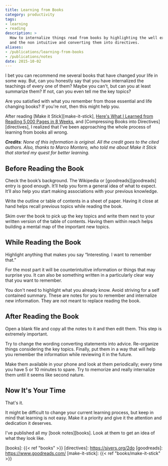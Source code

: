 ```yaml
---
title: Learning from Books
category: productivity
tags:
- learning
- reading
description: >
  How to internalize things read from books by highlighting the well explained
  and the non intuitive and converting them into directives.
aliases:
- /publications/learning-from-books
- /publications/notes
date: 2015-10-02
---
```


I bet you can recommend me several books that have changed your life in some
way. But, can you honestly say that you have internalized the teachings of every
one of them? Maybe you can't, but can you at least summarize them? If not, can
you even tell me the key topics?

Are you satisfied with what you remember from those essential and life changing
books? If you're not, then this might help you.

After reading [Make it Stick][make-it-stick], [Here's What I Learned from
Reading 5,000 Pages in 8 Weeks][5000pages], and [Compressing Books into
Directives][directives], I realized that I've been approaching the whole process
of learning from books all wrong.

_**Credits**: None of this information is original. All the credit goes to the
cited authors. Also, thanks to Marco Montero, who told me about Make it Stick
that started my quest for better learning._

## Before Reading the Book

Check the book’s background. The Wikipedia or [goodreads][goodreads] entry is
good enough. It’ll help you form a general idea of what to expect. It’ll also
help you start making associations with your previous knowledge.

Write the outline or table of contents in a sheet of paper. Having it close at
hand helps recall previous topics while reading the book.

Skim over the book to pick up the key topics and write them next to your written
version of the table of contents. Having them within reach helps building a
mental map of the important new topics.

## While Reading the Book

Highlight anything that makes you say “Interesting. I want to remember that.”

For the most part it will be counterintuitive information or things that may
surprise you. It can also be something written in a particularly clear way that
you want to remember.

You don't need to highlight what you already know. Avoid striving for a self
contained summary. These are notes for you to remember and internalize new
information. They are not meant to replace reading the book.

## After Reading the Book

Open a blank file and copy all the notes to it and then edit them. This step is
extremely important.

Try to change the wording converting statements into advice. Re-organize things
considering the key topics. Finally, put them in a way that will help you
remember the information while reviewing it in the future.

Make them available in your phone and look at them periodically; every time you
have 5 or 10 minutes to spare. Try to memorize and really internalize them until
it seems like second nature.

## Now It's Your Time

That's it.

It might be difficult to change your current learning process, but keep in mind
that learning is not easy. Make it a priority and give it the attention and
dedication it deserves.

I've published all my [book notes][books]. Look at them to get an idea of what
they look like.

[5000pages]: https://medium.com/key-lessons-from-books/heres-what-i-learned-from-reading-5-000-pages-in-8-weeks-and-getting-paid-for-it-too-cfbb9df173f4
[books]: {{< ref "books" >}}
[directives]: https://sivers.org/2do
[goodreads]: https://www.goodreads.com/
[make-it-stick]: {{< ref "books/make-it-stick" >}}
